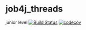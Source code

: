 # job4j_threads
junior level
[![Build Status](https://travis-ci.com/RuslanFajziev/job4j_design.svg?branch=master)](https://travis-ci.com/RuslanFajziev/job4j_design)
[![codecov](https://codecov.io/gh/RuslanFajziev/job4j_design/branch/master/graph/badge.svg?token=QX8BW4CH8U)](https://codecov.io/gh/RuslanFajziev/job4j_design)